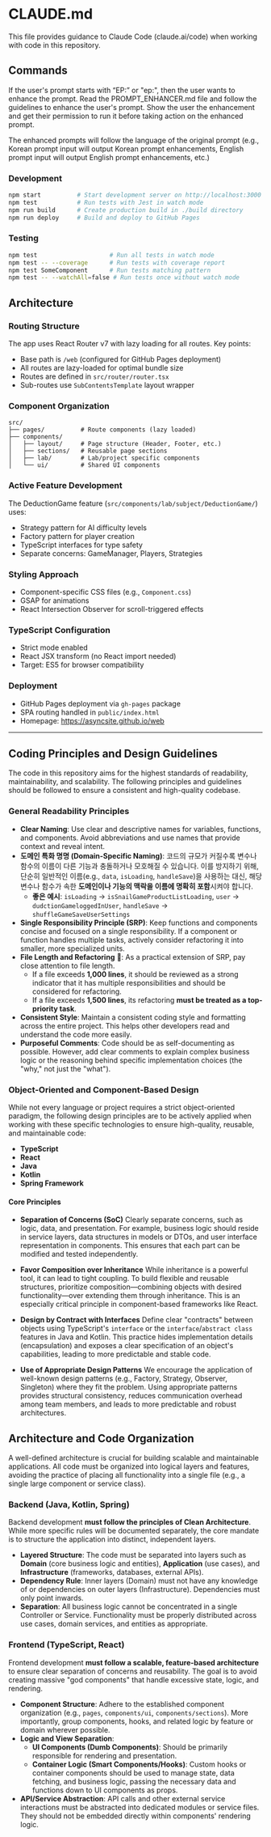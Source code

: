 # CLAUDE.md

This file provides guidance to Claude Code (claude.ai/code) when working with code in this repository.

## Commands

If the user's prompt starts with “EP:” or "ep:", then the user wants to enhance the prompt. Read the PROMPT_ENHANCER.md file and follow the guidelines to enhance the user's prompt. Show the user the enhancement and get their permission to run it before taking action on the enhanced prompt.

The enhanced prompts will follow the language of the original prompt (e.g., Korean prompt input will output Korean prompt enhancements, English prompt input will output English prompt enhancements, etc.)


### Development
```bash
npm start          # Start development server on http://localhost:3000
npm test           # Run tests with Jest in watch mode
npm run build      # Create production build in ./build directory
npm run deploy     # Build and deploy to GitHub Pages
```

### Testing
```bash
npm test                    # Run all tests in watch mode
npm test -- --coverage      # Run tests with coverage report
npm test SomeComponent      # Run tests matching pattern
npm test -- --watchAll=false # Run tests once without watch mode
```

## Architecture

### Routing Structure
The app uses React Router v7 with lazy loading for all routes. Key points:
- Base path is `/web` (configured for GitHub Pages deployment)
- All routes are lazy-loaded for optimal bundle size
- Routes are defined in `src/router/router.tsx`
- Sub-routes use `SubContentsTemplate` layout wrapper

### Component Organization
```
src/
├── pages/          # Route components (lazy loaded)
├── components/
│   ├── layout/     # Page structure (Header, Footer, etc.)
│   ├── sections/   # Reusable page sections
│   ├── lab/        # Lab/project specific components
│   └── ui/         # Shared UI components
```

### Active Feature Development
The DeductionGame feature (`src/components/lab/subject/DeductionGame/`) uses:
- Strategy pattern for AI difficulty levels
- Factory pattern for player creation
- TypeScript interfaces for type safety
- Separate concerns: GameManager, Players, Strategies

### Styling Approach
- Component-specific CSS files (e.g., `Component.css`)
- GSAP for animations
- React Intersection Observer for scroll-triggered effects

### TypeScript Configuration
- Strict mode enabled
- React JSX transform (no React import needed)
- Target: ES5 for browser compatibility

### Deployment
- GitHub Pages deployment via `gh-pages` package
- SPA routing handled in `public/index.html`
- Homepage: https://asyncsite.github.io/web



---



## Coding Principles and Design Guidelines

The code in this repository aims for the highest standards of readability, maintainability, and scalability. The following principles and guidelines should be followed to ensure a consistent and high-quality codebase.

### General Readability Principles

* **Clear Naming**: Use clear and descriptive names for variables, functions, and components. Avoid abbreviations and use names that provide context and reveal intent.
* **도메인 특화 명명 (Domain-Specific Naming)**: 코드의 규모가 커질수록 변수나 함수의 이름이 다른 기능과 충돌하거나 모호해질 수 있습니다. 이를 방지하기 위해, 단순히 일반적인 이름(e.g., `data`, `isLoading`, `handleSave`)을 사용하는 대신, 해당 변수나 함수가 속한 **도메인이나 기능의 맥락을 이름에 명확히 포함**시켜야 합니다.
  * **좋은 예시**: `isLoading` → `isSnailGameProductListLoading`, `user` → `dudctionGameloggedInUser`, `handleSave` → `shuffleGameSaveUserSettings`
* **Single Responsibility Principle (SRP)**: Keep functions and components concise and focused on a single responsibility. If a component or function handles multiple tasks, actively consider refactoring it into smaller, more specialized units.
* **File Length and Refactoring** 📏: As a practical extension of SRP, pay close attention to file length.
  * If a file exceeds **1,000 lines**, it should be reviewed as a strong indicator that it has multiple responsibilities and should be considered for refactoring.
  * If a file exceeds **1,500 lines**, its refactoring **must be treated as a top-priority task**.
* **Consistent Style**: Maintain a consistent coding style and formatting across the entire project. This helps other developers read and understand the code more easily.
* **Purposeful Comments**: Code should be as self-documenting as possible. However, add clear comments to explain complex business logic or the reasoning behind specific implementation choices (the "why," not just the "what").


### Object-Oriented and Component-Based Design

While not every language or project requires a strict object-oriented paradigm, the following design principles are to be actively applied when working with these specific technologies to ensure high-quality, reusable, and maintainable code:
* **TypeScript**
* **React**
* **Java**
* **Kotlin**
* **Spring Framework**

#### Core Principles

* **Separation of Concerns (SoC)**
  Clearly separate concerns, such as logic, data, and presentation. For example, business logic should reside in service layers, data structures in models or DTOs, and user interface representation in components. This ensures that each part can be modified and tested independently.

* **Favor Composition over Inheritance**
  While inheritance is a powerful tool, it can lead to tight coupling. To build flexible and reusable structures, prioritize composition—combining objects with desired functionality—over extending them through inheritance. This is an especially critical principle in component-based frameworks like React.

* **Design by Contract with Interfaces**
  Define clear "contracts" between objects using TypeScript's `interface` or the `interface`/`abstract class` features in Java and Kotlin. This practice hides implementation details (encapsulation) and exposes a clear specification of an object's capabilities, leading to more predictable and stable code.

* **Use of Appropriate Design Patterns**
  We encourage the application of well-known design patterns (e.g., Factory, Strategy, Observer, Singleton) where they fit the problem. Using appropriate patterns provides structural consistency, reduces communication overhead among team members, and leads to more predictable and robust architectures.




## Architecture and Code Organization

A well-defined architecture is crucial for building scalable and maintainable applications. All code must be organized into logical layers and features, avoiding the practice of placing all functionality into a single file (e.g., a single large component or service class).

### Backend (Java, Kotlin, Spring)

Backend development **must follow the principles of Clean Architecture**. While more specific rules will be documented separately, the core mandate is to structure the application into distinct, independent layers.

* **Layered Structure**: The code must be separated into layers such as **Domain** (core business logic and entities), **Application** (use cases), and **Infrastructure** (frameworks, databases, external APIs).
* **Dependency Rule**: Inner layers (Domain) must not have any knowledge of or dependencies on outer layers (Infrastructure). Dependencies must only point inwards.
* **Separation**: All business logic cannot be concentrated in a single Controller or Service. Functionality must be properly distributed across use cases, domain services, and entities as appropriate.

### Frontend (TypeScript, React)

Frontend development **must follow a scalable, feature-based architecture** to ensure clear separation of concerns and reusability. The goal is to avoid creating massive "god components" that handle excessive state, logic, and rendering.

* **Component Structure**: Adhere to the established component organization (e.g., `pages`, `components/ui`, `components/sections`). More importantly, group components, hooks, and related logic by feature or domain wherever possible.
* **Logic and View Separation**:
    * **UI Components (Dumb Components)**: Should be primarily responsible for rendering and presentation.
    * **Container Logic (Smart Components/Hooks)**: Custom hooks or container components should be used to manage state, data fetching, and business logic, passing the necessary data and functions down to UI components as props.
* **API/Service Abstraction**: API calls and other external service interactions must be abstracted into dedicated modules or service files. They should not be embedded directly within components' rendering logic.